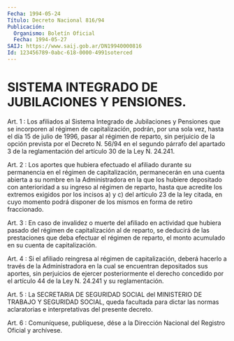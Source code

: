 ```yaml
---
Fecha: 1994-05-24
Título: Decreto Nacional 816/94
Publicación:
  Organismo: Boletín Oficial
  Fecha: 1994-05-27
SAIJ: https://www.saij.gob.ar/DN19940000816
Id: 123456789-0abc-618-0000-4991soterced
---
```

# SISTEMA INTEGRADO DE JUBILACIONES Y PENSIONES.

<a id="1"></a>
Art.  1 : Los afiliados al Sistema Integrado de Jubilaciones y Pensiones que  se  incorporen al régimen de capitalización, podrán, por una sola vez, hasta  el  día  15  de  julio  de  1996, pasar al régimen  de  reparto,  sin perjuicio de la opción prevista  por  el Decreto  N.  56/94 en el segundo  párrafo  del  apartado  3  de  la reglamentación del artículo 30 de la Ley N. 24.241.

<a id="2"></a>
Art. 2 : Los aportes que hubiera efectuado el afiliado durante su permanencia  en  el  régimen  de capitalización, permanecerán en una cuenta abierta a su nombre en  la  Administradora en la que los hubiere  depositado con anterioridad a su  ingreso  al  régimen  de reparto, hasta  que  acredite los extremos exigidos por los incisos a) y c) del artículo 23  de  la  ley  citada, en cuyo momento podrá disponer de los mismos en forma de retiro fraccionado.

<a id="3"></a>
Art.  3  :  En  caso  de  invalidez  o  muerte del afiliado en actividad  que hubiera pasado del régimen de capitalización  al  de reparto, se  deducirá  de  las  prestaciones  que  deba efectuar el régimen de reparto, el monto acumulado en su cuenta de capitalización.

<a id="4"></a>
Art. 4 : Si el afiliado reingresa al régimen de capitalización, deberá  hacerlo  a  través  de  la  Administradora  en  la  cual se encuentran  depositados  sus  aportes,  sin  perjuicios  de ejercer posteriormente  el derecho concedido por el artículo 44 de  la  Ley N. 24.241 y  su reglamentación.

<a id="5"></a>
Art.  5  : La SECRETARIA DE SEGURIDAD SOCIAL del MINISTERIO DE TRABAJO Y SEGURIDAD  SOCIAL, queda facultada para dictar las normas aclaratorias e interpretativas del presente decreto.

<a id="6"></a>
Art. 6 : Comuníquese, publíquese, dése a la Dirección Nacional del Registro Oficial y archívese.